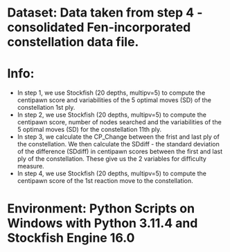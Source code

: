 # Dataset: Data taken from step 4 - consolidated Fen-incorporated constellation data file.

# Info: 
* In step 1, we use Stockfish (20 depths, multipv=5) to compute the centipawn score and variabilities of the 5 optimal moves (SD) of the constellation 1st ply. 
* In step 2, we use Stockfish (20 depths, multipv=5) to compute the centipawn score, number of nodes searched and the variabilities of the 5 optimal moves (SD) for the constellation 11th ply. 
* In step 3, we calculate the CP_Change between the frist and last ply of the constellation. We then calculate the SDdiff - the standard deviation of the difference (SDdiff) in centipawn scores between the first and last ply of the constellation. These give us the 2 variables for difficulty measure.
* In step 4, we use Stockfish (20 depths, multipv=5) to compute the centipawn score of the 1st reaction move to the constellation.

# Environment: Python Scripts on Windows with Python 3.11.4 and Stockfish Engine 16.0